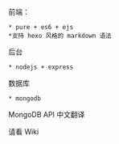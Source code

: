 前端：

	* pure + es6 + ejs
	*支持 hexo 风格的 markdown 语法

后台

	* nodejs + express

数据库

	* mongodb     



MongoDB API 中文翻译

请看 Wiki

